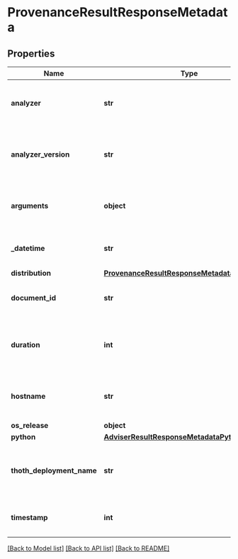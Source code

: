 # ProvenanceResultResponseMetadata

## Properties
Name | Type | Description | Notes
------------ | ------------- | ------------- | -------------
**analyzer** | **str** | Name of the component used to check provenance  |
**analyzer_version** | **str** | Version of the component used to check provenance  |
**arguments** | **object** | Arguments passed to the provenance checker |
**_datetime** | **str** | Date and time of analysis end in ISO format |
**distribution** | [**ProvenanceResultResponseMetadataDistribution**](ProvenanceResultResponseMetadataDistribution.md) |  |
**document_id** | **str** | A unique identifier of the document |
**duration** | **int** | Number of seconds for which the provenance-checker was running  |
**hostname** | **str** | Pod name where the provenance checks were done |
**os_release** | **object** |  |
**python** | [**AdviserResultResponseMetadataPython**](AdviserResultResponseMetadataPython.md) |  |
**thoth_deployment_name** | **str** | Name of Thoth&#x27;s deployment that computed results |
**timestamp** | **int** | Timestamp when results were computed |

[[Back to Model list]](../README.md#documentation-for-models) [[Back to API list]](../README.md#documentation-for-api-endpoints) [[Back to README]](../README.md)

